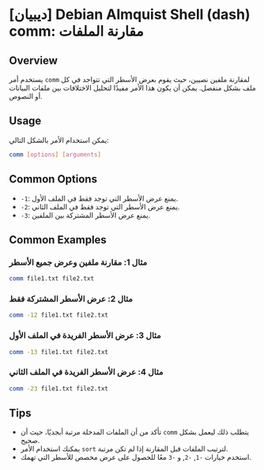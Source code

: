 # [ديبيان] Debian Almquist Shell (dash) comm: مقارنة الملفات

## Overview
يستخدم أمر `comm` لمقارنة ملفين نصيين، حيث يقوم بعرض الأسطر التي تتواجد في كل ملف بشكل منفصل. يمكن أن يكون هذا الأمر مفيدًا لتحليل الاختلافات بين ملفات البيانات أو النصوص.

## Usage
يمكن استخدام الأمر بالشكل التالي:

```bash
comm [options] [arguments]
```

## Common Options
- `-1`: يمنع عرض الأسطر التي توجد فقط في الملف الأول.
- `-2`: يمنع عرض الأسطر التي توجد فقط في الملف الثاني.
- `-3`: يمنع عرض الأسطر المشتركة بين الملفين.

## Common Examples

### مثال 1: مقارنة ملفين وعرض جميع الأسطر
```bash
comm file1.txt file2.txt
```

### مثال 2: عرض الأسطر المشتركة فقط
```bash
comm -12 file1.txt file2.txt
```

### مثال 3: عرض الأسطر الفريدة في الملف الأول
```bash
comm -13 file1.txt file2.txt
```

### مثال 4: عرض الأسطر الفريدة في الملف الثاني
```bash
comm -23 file1.txt file2.txt
```

## Tips
- تأكد من أن الملفات المدخلة مرتبة أبجديًا، حيث أن `comm` يتطلب ذلك ليعمل بشكل صحيح.
- يمكنك استخدام الأمر `sort` لترتيب الملفات قبل المقارنة إذا لم تكن مرتبة.
- استخدم خيارات `-1`, `-2`, و `-3` معًا للحصول على عرض مخصص للأسطر التي تهمك.